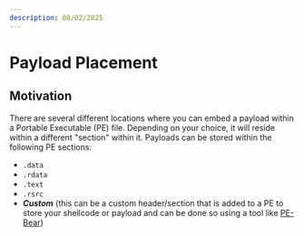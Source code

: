 ```yaml
---
description: 08/02/2025
---
```


# Payload Placement

## Motivation

There are several different locations where you can embed a payload within a Portable Executable (PE) file. Depending on your choice, it will reside within a different "section" within it. Payloads can be stored within the following PE sections:

* `.data`
* `.rdata`
* `.text`
* `.rsrc`
* _**Custom**_ (this can be a custom header/section that is added to a PE to store your shellcode or payload and can be done so using a tool like [PE-Bear](https://github.com/hasherezade/pe-bear))

